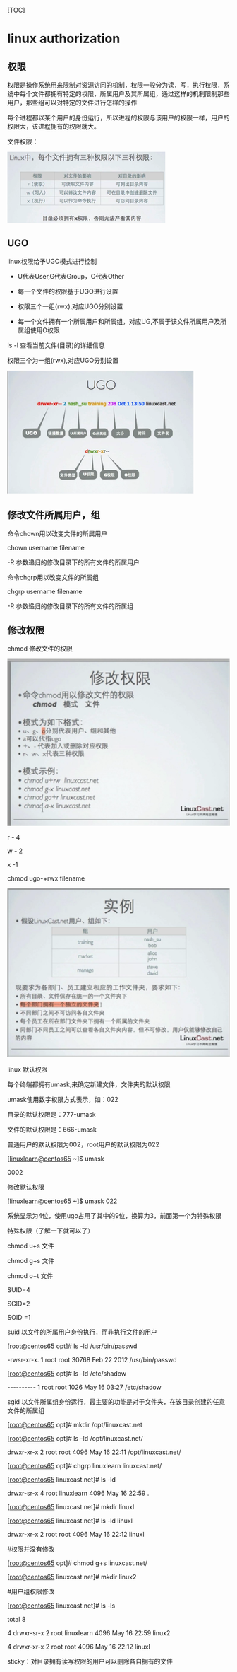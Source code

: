[TOC]

# linux authorization



## 权限

​	权限是操作系统用来限制对资源访问的机制，权限一般分为读，写，执行权限，系统中每个文件都拥有特定的权限，所属用户及其所属组，通过这样的机制限制那些用户，那些组可以对特定的文件进行怎样的操作

​	每个进程都以某个用户的身份运行，所以进程的权限与该用户的权限一样，用户的权限大，该进程拥有的权限就大。



文件权限：

![img](../img_src/0-20180726-9-linux.png)

## UGO



linux权限给予UGO模式进行控制



- U代表User,G代表Group，O代表Other


- 每一个文件的权限基于UGO进行设置


- 权限三个一组(rwx),对应UGO分别设置


- 每一个文件拥有一个所属用户和所属组，对应UG,不属于该文件所属用户及所属组使用O权限




ls -l 查看当前文件(目录)的详细信息

权限三个为一组(rwx),对应UGO分别设置

![img](../img_src/0-20180726-10-linux.png)

## 修改文件所属用户，组

命令chown用以改变文件的所属用户

chown username filename

-R 参数递归的修改目录下的所有文件的所属用户

命令chgrp用以改变文件的所属组

chgrp username filename

-R  参数递归的修改目录下的所有文件的所属组

## 修改权限

chmod 修改文件的权限

![_](../img_src/000/2018-08-11_202118.png)

r - 4

w - 2

x  -1

chmod ugo-+rwx filename



![_](../img_src/000/2018-08-11_202700.png)



linux  默认权限

每个终端都拥有umask,来确定新建文件，文件夹的默认权限

umask使用数字权限方式表示，如：022

目录的默认权限是：777-umask

文件的默认权限是：666-umask

普通用户的默认权限为002，root用户的默认权限为022

[[linuxlearn@centos65](mailto:linuxlearn@centos65) ~]$ umask

0002

修改默认权限

[[linuxlearn@centos65](mailto:linuxlearn@centos65) ~]$ umask 022

系统显示为4位，使用ugo占用了其中的9位，换算为3，前面第一个为特殊权限

特殊权限（了解一下就可以了）

chmod u+s 文件

chmod g+s 文件

chmod o+t 文件

SUID=4

SGID=2

SOID =1

suid 以文件的所属用户身份执行，而非执行文件的用户

[[root@centos65](mailto:root@centos65) opt]# ls -ld /usr/bin/passwd

-rwsr-xr-x. 1 root root 30768 Feb 22  2012 /usr/bin/passwd

[[root@centos65](mailto:root@centos65) opt]# ls -ld /etc/shadow

---------- 1 root root 1026 May 16 03:27 /etc/shadow

sgid 以文件所属组身份运行，最主要的功能是对于文件夹，在该目录创建的任意文件的所属组

[[root@centos65](mailto:root@centos65) opt]# mkdir  /opt/linuxcast.net

[[root@centos65](mailto:root@centos65) opt]# ls -ld /opt/linuxcast.net/

drwxr-xr-x 2 root root 4096 May 16 22:11 /opt/linuxcast.net/

[[root@centos65](mailto:root@centos65) opt]# chgrp linuxlearn linuxcast.net/

[[root@centos65](mailto:root@centos65) linuxcast.net]# ls -ld 

drwxr-sr-x 4 root linuxlearn 4096 May 16 22:59 .

[[root@centos65](mailto:root@centos65) linuxcast.net]# mkdir linuxl

[[root@centos65](mailto:root@centos65) linuxcast.net]# ls -ld linuxl

drwxr-xr-x 2 root root 4096 May 16 22:12 linuxl

\#权限并没有修改

[[root@centos65](mailto:root@centos65) opt]# chmod g+s linuxcast.net/

[[root@centos65](mailto:root@centos65) linuxcast.net]# mkdir linux2

\#用户组权限修改

[[root@centos65](mailto:root@centos65) linuxcast.net]# ls -ls

total 8

4 drwxr-sr-x 2 root linuxlearn 4096 May 16 22:59 linux2

4 drwxr-xr-x 2 root root       4096 May 16 22:12 linuxl

sticky：对目录拥有读写权限的用户可以删除各自拥有的文件
